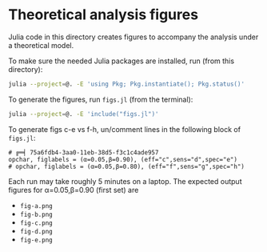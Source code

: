 # Theoretical analysis figures

Julia code in this directory creates figures to accompany
the analysis under a theoretical model.

To make sure the needed Julia packages are installed, run (from this directory):

```bash
julia --project=@. -E 'using Pkg; Pkg.instantiate(); Pkg.status()'
```

To generate the figures, run `figs.jl` (from the terminal):
```bash
julia --project=@. -E 'include("figs.jl")'
```
To generate figs c-e vs f-h,
un/comment lines in the following block of `figs.jl`:
```
# ╔═╡ 75a6fdb4-3aa0-11eb-38d5-f3c1c4ade957
opchar, figlabels = (α=0.05,β=0.90), (eff="c",sens="d",spec="e")
# opchar, figlabels = (α=0.05,β=0.80), (eff="f",sens="g",spec="h")
```
Each run may take roughly 5 minutes on a laptop.
The expected output figures for α=0.05,β=0.90 (first set)  are
+ `fig-a.png`
+ `fig-b.png`
+ `fig-c.png`
+ `fig-d.png`
+ `fig-e.png`
